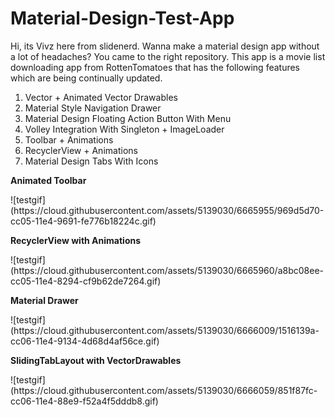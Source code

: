 Material-Design-Test-App
========================
Hi, its Vivz here from slidenerd. Wanna make a material design app without a lot of headaches? You came to the right repository. This app is a movie list downloading app from RottenTomatoes that has the following features which are being continually updated.
<ol>
<li>Vector + Animated Vector Drawables</li>
<li>Material Style Navigation Drawer</li>
<li>Material Design Floating Action Button With Menu</li>
<li>Volley Integration With Singleton + ImageLoader</li>
<li>Toolbar + Animations</li>
<li>RecyclerView + Animations</li>
<li>Material Design Tabs With Icons</li>
</ol>

<p><b>Animated Toolbar</b></p>
![testgif](https://cloud.githubusercontent.com/assets/5139030/6665955/969d5d70-cc05-11e4-9691-fe776b18224c.gif)

<p><b>RecyclerView with Animations</b></p>
![testgif](https://cloud.githubusercontent.com/assets/5139030/6665960/a8bc08ee-cc05-11e4-8294-cf9b62de7264.gif)

<p><b>Material Drawer</b></p>
![testgif](https://cloud.githubusercontent.com/assets/5139030/6666009/1516139a-cc06-11e4-9134-4d68d4af56ce.gif)

<p><b>SlidingTabLayout with VectorDrawables</b></p>
![testgif](https://cloud.githubusercontent.com/assets/5139030/6666059/851f87fc-cc06-11e4-88e9-f52a4f5dddb8.gif)
